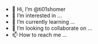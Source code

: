 - 👋 Hi, I’m @ti01shomer
- 👀 I’m interested in ...
- 🌱 I’m currently learning ...
- 💞️ I’m looking to collaborate on ...
- 📫 How to reach me ...

<!---
ti01shomer/ti01shomer is a ✨ special ✨ repository because its `README.md` (this file) appears on your GitHub profile.
You can click the Preview link to take a look at your changes.
--->
